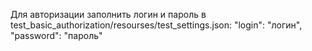 Для авторизации заполнить логин и пароль в test_basic_authorization/resourses/test_settings.json:
"login": "логин",
"password": "пароль"